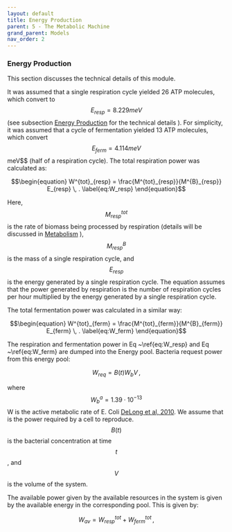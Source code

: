```yaml
---
layout: default
title: Energy Production
parent: 5 - The Metabolic Machine
grand_parent: Models
nav_order: 2
---
```


### Energy Production

This section discusses the technical details of this module.

It was assumed that a single respiration cycle yielded 26 ATP molecules, which convert to $$E_{resp}=8.229 meV$$ 
(see subsection [Energy Production](https://sergiocobolopez.github.io/Workshop_ESA/GoldSim_Models/Model_5%20-%20Metabolism.html) for the technical details ).
For simplicity, it was assumed that a cycle of fermentation yielded 13 ATP molecules, which convert $$E_{ferm}=4.114 meV$$ meV$$ (half of a respiration cycle).
The total respiration power was calculated as:

$$\begin{equation}
W^{tot}_{resp} = \frac{M^{tot}_{resp}}{M^{B}_{resp}} E_{resp} \, .
\label{eq:W_resp}
\end{equation}$$

Here, $$M^{tot}_{resp}$$ is the rate of biomass being processed by respiration (details will be discussed in [Metabolism](https://sergiocobolopez.github.io/Workshop_ESA/GoldSim_Models/Model_5-Metabolism.html) ), $$M^{B}_{resp}$$ is
the mass of a single respiration cycle, and $$E_{resp}$$ is the energy generated by a single respiration cycle. The equation assumes that the power generated by respiration is the number of respiration cycles per hour multiplied by the
energy generated by a single respiration cycle.

The total fermentation power was calculated in a similar way:

$$\begin{equation}
W^{tot}_{ferm} = \frac{M^{tot}_{ferm}}{M^{B}_{ferm}} E_{ferm} \, .
\label{eq:W_ferm}
\end{equation}$$

The respiration and fermentation power in Eq ~\ref{eq:W_resp} and Eq ~\ref{eq:W_ferm} are dumped into the Energy pool. Bacteria request power from this energy pool:

$$\begin{equation}
W_{req}=B(t) W_b V \, ,
\label{W_tot}
\end{equation}$$

where $$W^a_b=1.39 \cdot 10^{-13}$$ W is the active metabolic rate of E. Coli [DeLong et al, 2010](https://doi.org/10.1073/pnas.1007783107). We assume that is the power required by a cell to reproduce. $$B(t)$$ is the bacterial 
concentration at time $$t$$, and $$V$$ is the volume of the system.

The available power given by the available resources in the system is given by the available energy in the corresponding pool. This is given by:

$$\begin{equation}
W_{av}= W^{tot}_{resp} + W^{tot}_{ferm} \, ,
\label{W_av}
\end{equation}$$

